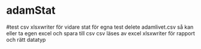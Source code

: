# adamStat
#test csv xlsxwriter för vidare stat
för egna test delete adamlivet.csv så kan eller ta egen excel och spara till csv
csv läses av excel
xlsxwriter för rapport och rätt datatyp
